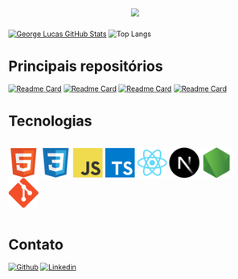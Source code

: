 <h1 align="center">
<img src="https://readme-typing-svg.herokuapp.com/?font=Righteous&size=35&color=4493f8&center=true&vCenter=true&width=500&height=70&duration=2000&lines=olá!+👋;+me+chamo+George+Lucas!;sou+Desenvolvedor+Web" />
</h1>

[![George Lucas GitHub Stats](https://github-readme-stats.vercel.app/api?username=georgelucgo&hide=stars,prs,issues,contribs&show_icons=true&bg_color=000000)](https://github.com/georgelucgo/)
![Top Langs](https://github-readme-stats.vercel.app/api/top-langs/?username=georgelucgo&layout=compact&bg_color=000000)


<h1>Principais repositórios</h1>

[![Readme Card](https://github-readme-stats.vercel.app/api/pin/?username=georgelucgo&repo=purchaseway-blog&theme=radical)](https://github.com/georgelucgo/webcarros)
[![Readme Card](https://github-readme-stats.vercel.app/api/pin/?username=georgelucgo&repo=pw-music-game&theme=radical)](https://github.com/georgelucgo/petshop-cart)
[![Readme Card](https://github-readme-stats.vercel.app/api/pin/?username=georgelucgo&repo=pw-animes-react&theme=radical)](https://github.com/georgelucgo/projeto-cripto)
[![Readme Card](https://github-readme-stats.vercel.app/api/pin/?username=georgelucgo&repo=purchaseway-music&theme=radical)](https://github.com/georgelucgo/projeto-linktree)

<h1>Tecnologias</h1>
<div style="display: inline_block"><br>
  <img align="center" alt="HTML" height="60" width="60" src="https://raw.githubusercontent.com/devicons/devicon/master/icons/html5/html5-original.svg">
  <img align="center" alt="CSS" height="60" width="60" src="https://raw.githubusercontent.com/devicons/devicon/master/icons/css3/css3-original.svg">
  <img align="center" alt="JS" height="60" width="60" src="https://raw.githubusercontent.com/devicons/devicon/master/icons/javascript/javascript-original.svg">
  <img align="center" alt="TS" height="60" width="60" src="https://raw.githubusercontent.com/devicons/devicon/master/icons/typescript/typescript-original.svg">
  <img align="center" alt="React JS" height="60" width="60" src="https://raw.githubusercontent.com/devicons/devicon/master/icons/react/react-original.svg">
  <img align="center" alt="Next JS" height="60" width="60" src="https://raw.githubusercontent.com/devicons/devicon/master/icons/nextjs/nextjs-original.svg">
  <img align="center" alt="Node JS" height="60" width="60" src="https://raw.githubusercontent.com/devicons/devicon/master/icons/nodejs/nodejs-original.svg">
  <img align="center" alt="Git" height="60" width="60" src="https://raw.githubusercontent.com/devicons/devicon/master/icons/git/git-original.svg">
</div>

<br/>
<h1>Contato</h1>

[![Github](https://img.shields.io/badge/GitHub-100000?style=for-the-badge&logo=github&logoColor=white
)](https://github.com/georgelucgo/)
[![Linkedin](https://img.shields.io/badge/LinkedIn-0077B5?style=for-the-badge&logo=linkedin&logoColor=white
)](https://www.linkedin.com/in/georgelucgo/)

